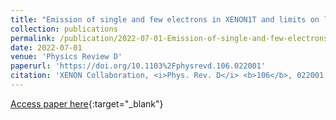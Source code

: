 ```yaml
---
title: "Emission of single and few electrons in XENON1T and limits on light dark matter"
collection: publications
permalink: /publication/2022-07-01-Emission-of-single-and-few-electrons-in-XENON1T-and-limits-on-light-dark-matter
date: 2022-07-01
venue: 'Physics Review D'
paperurl: 'https://doi.org/10.1103%2Fphysrevd.106.022001'
citation: 'XENON Collaboration, <i>Phys. Rev. D</i> <b>106</b>, 022001 (2022)'
---
```

[Access paper here](https://doi.org/10.1103%2Fphysrevd.106.022001){:target="_blank"}
